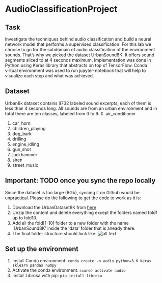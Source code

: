 # AudioClassificationProject

## Task
Investigate the techniques behind audio classification and build a neural network model that performs a supervised classification. 
For this lab we choose to go for the subdomain of audio classification of the environment sounds. That’s why we picked the dataset UrbanSound8K. It offers sound segments sliced to at 4 seconds maximum.
Implementation was done in Python using Keras library that abstracts on top of TensorFlow. Conda virtual environment was used to run jupyter-notebook that will help to visualize each step and what was achieved.


## Dataset
Urban8k dataset contains 8732 labeled sound excerpts, each of them is less than 4 seconds long. All sounds are from an urban environment and in total there are ten classes, labeled from 0 to 9:
0. air_conditioner  
1. car_horn  
2. children_playing  
3. dog_bark  
4. drilling  
5. engine_idling
6. gun_shot
7. jackhammer
8. siren
9. street_music

## Important: TODO once you sync the repo locally
Since the dataset is too large (8Gb), syncing it on Github would be unpractical. Please do the following to get the code to work as it is:
1. Download the UrbanDataset8K from [here](https://urbansounddataset.weebly.com/download-urbansound8k.html)
2. Unzip the content and delete everything except the folders named fold1 up to fold10.
3. Add all the fold[1-10] folder to a new folder with the name 'UrbanSound8K' inside the 'data' folder that is already there.
4. The final folder structure should look like:
![alt text](https://i.imgur.com/UrT6glx.png)

## Set up the environment
1. Install Conda environment: ```conda create -n audio python=3.6 keras sklearn pandas numpy```
2. Activate the conda environment: ```source activate audio```
3. Install Librosa with pip: ```pip install librosa```
